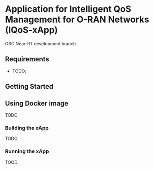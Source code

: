 # Application for Intelligent QoS Management for O-RAN Networks (IQoS-xApp)

OSC Near-RT development branch

## Requirements

- TODO;

## Getting Started

## Using Docker image

TODO

### Building the xApp

TODO

### Running the xApp

TOOD